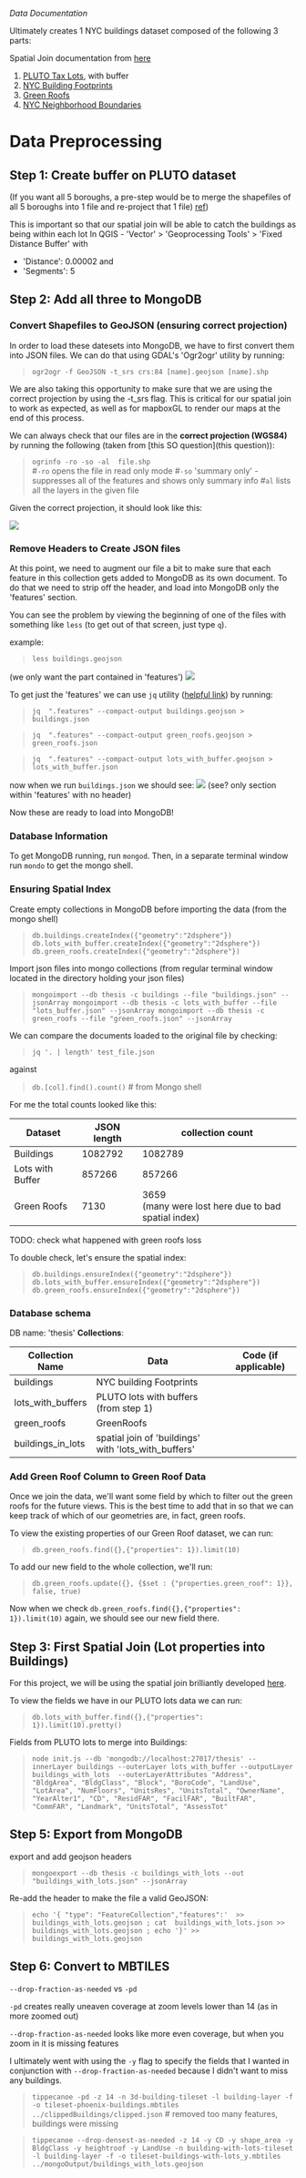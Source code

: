 *Data Documentation*

Ultimately creates 1 NYC buildings dataset composed of the following 3 parts:

Spatial Join documentation from [here](https://github.com/UrbanSystemsLab/spatial-join-mongodb)

1. [PLUTO Tax Lots](https://www1.nyc.gov/site/planning/data-maps/open-data/dwn-pluto-mappluto.page), with buffer
2. [NYC Building Footprints](https://data.cityofnewyork.us/Housing-Development/Building-Footprints/nqwf-w8eh)
3. [Green Roofs](https://github.com/tnc-ny-science/NYC_GreenRoofMapping/tree/master/greenroof_gisdata/20180403_greenroof_gte50px_0x5m/polygons)
4. [NYC Neighborhood Boundaries](https://www1.nyc.gov/site/planning/data-maps/open-data/dwn-nynta.page)

# Data Preprocessing

## Step 1: Create buffer on PLUTO dataset
(If you want all 5 boroughs, a pre-step would be to merge the shapefiles of all 5 boroughs into 1 file and re-project that 1 file) [ref](https://www.northrivergeographic.com/ogr2ogr-merge-shapefiles))

This is important so that our spatial join will be able to catch the buildings as being within each lot
In QGIS - 'Vector' > 'Geoprocessing Tools' > 'Fixed Distance Buffer' with
* 'Distance': 0.00002 and
* 'Segments': 5

## Step 2: Add all three to MongoDB

### Convert Shapefiles to GeoJSON (ensuring correct projection)
In order to load these datesets into MongoDB, we have to first convert them into JSON files. We can do that using GDAL's 'Ogr2ogr' utility by running:

> `ogr2ogr -f GeoJSON -t_srs crs:84 [name].geojson [name].shp`

We are also taking this opportunity to make sure that we are using the correct projection by using the -t_srs flag. This is critical for our spatial join to work as expected, as well as for mapboxGL to render our maps at the end of this process.

We can always check that our files are in the  **correct projection (WGS84)** by running the following (taken from [this SO question](this question)):

> `ogrinfo -ro -so -al  file.shp`  
> #`-ro` opens the file in read only mode
> #`-so` 'summary only' - suppresses all of the features and shows only summary info
> #`al` lists all the layers in the given file

Given the correct projection, it should look like this:

![](./imgs/projection.png)

### Remove Headers to Create JSON files
At this point, we need to augment our file a bit to make sure that each feature in this collection gets added to MongoDB as its own document. To do that we need to strip off the header, and load into MongoDB only the 'features' section.

You can see the problem by viewing the beginning of one of the files with something like `less` (to get out of that screen, just type `q`).

example:
> `less buildings.geojson`

(we only want the part contained in 'features')
![](./imgs/geojson.png)

To get just the 'features' we can use `jq` utility ([helpful link](https://shapeshed.com/jq-json/#how-to-use-pipes-with-jq)) by running:

> `jq  ".features" --compact-output buildings.geojson > buildings.json`

> `jq  ".features" --compact-output green_roofs.geojson > green_roofs.json`

> `jq  ".features" --compact-output lots_with_buffer.geojson > lots_with_buffer.json`

now when we run `buildings.json` we should see:
![](./imgs/json.png) (see? only section within 'features' with no header)

Now these are ready to load into MongoDB!

### Database Information

To get MongoDB running, run `mongod`. Then, in a separate terminal window run `mondo` to get the mongo shell.

### Ensuring Spatial Index

Create empty collections in MongoDB before importing the data (from the mongo shell)

> `db.buildings.createIndex({"geometry":"2dsphere"})
db.lots_with_buffer.createIndex({"geometry":"2dsphere"})
db.green_roofs.createIndex({"geometry":"2dsphere"})
`

Import json files into mongo collections (from regular terminal window located in the directory holding your json files)

> `mongoimport --db thesis -c buildings --file "buildings.json" --jsonArray
mongoimport --db thesis -c lots_with_buffer --file "lots_buffer.json" --jsonArray
mongoimport --db thesis -c green_roofs --file "green_roofs.json" --jsonArray`

We can compare the documents loaded to the original file by checking:

>`jq '. | length' test_file.json`

against
> `db.[col].find().count()` # from Mongo shell

For me the total counts looked like this:

Dataset | JSON length | collection count
-----|-----|-----
Buildings | 1082792 | 1082789
Lots with Buffer | 857266 | 857266
Green Roofs | 7130 | 3659 <br> (many were lost here due to bad spatial index)

TODO: check what happened with green roofs loss

To double check, let's ensure the spatial index:
> `db.buildings.ensureIndex({"geometry":"2dsphere"})
db.lots_with_buffer.ensureIndex({"geometry":"2dsphere"})
db.green_roofs.ensureIndex({"geometry":"2dsphere"})`

### Database schema
DB name: 'thesis'
**Collections**:

Collection Name | Data | Code (if applicable)
----- |-----|-----
buildings | NYC building Footprints |
lots_with_buffers | PLUTO lots with buffers (from step 1) |
green_roofs | GreenRoofs |
buildings_in_lots | spatial join of 'buildings' with 'lots_with_buffers' |

### Add Green Roof Column to Green Roof Data

Once we join the data, we'll want some field by which to filter out the green roofs for the future views. This is the best time to add that in so that we can keep track of which of our geometries are, in fact, green roofs.

To view the existing properties of our Green Roof dataset, we can run:

>`db.green_roofs.find({},{"properties": 1}).limit(10)`

To add our new field to the whole collection, we'll run:

>`db.green_roofs.update({}, {$set : {"properties.green_roof": 1}}, false, true)`

Now when we check `db.green_roofs.find({},{"properties": 1}).limit(10)` again, we should see our new field there.

## Step 3: First Spatial Join (Lot properties into Buildings)
For this project, we will be using the spatial join brilliantly developed [here](https://github.com/UrbanSystemsLab/spatial-join-mongodb).

To view the fields we have in our PLUTO lots data we can run:

>`db.lots_with_buffer.find({},{"properties": 1}).limit(10).pretty()`

Fields from PLUTO lots to merge into Buildings:

> `node init.js --db 'mongodb://localhost:27017/thesis' --innerLayer buildings --outerLayer lots_with_buffer --outputLayer buildings_with_lots  --outerLayerAttributes "Address", "BldgArea", "BldgClass", "Block", "BoroCode", "LandUse", "LotArea", "NumFloors", "UnitsRes", "UnitsTotal", "OwnerName", "YearAlter1", "CD", "ResidFAR", "FacilFAR", "BuiltFAR", "CommFAR", "Landmark", "UnitsTotal", "AssessTot" `


## Step 5: Export from MongoDB
export and add geojson headers

>`mongoexport --db thesis -c buildings_with_lots --out "buildings_with_lots.json" --jsonArray`

Re-add the header to make the file a valid GeoJSON:

>`echo '{ "type": "FeatureCollection","features":'  >> buildings_with_lots.geojson ; cat  buildings_with_lots.json >> buildings_with_lots.geojson ; echo '}' >> buildings_with_lots.geojson`


## Step 6: Convert to MBTILES
`--drop-fraction-as-needed` vs `-pd`

`-pd` creates really uneaven coverage at zoom levels lower than 14 (as in more zoomed out)

`--drop-fraction-as-needed` looks like more even coverage, but when you zoom in it is missing features

I ultimately went with using the `-y` flag to specify the fields that I wanted in conjunction with `--drop-fraction-as-needed` because I didn't want to miss any buildings.

> `tippecanoe -pd -z 14 -n 3d-building-tileset -l building-layer -f -o tileset-phoenix-buildings.mbtiles ../clippedBuildings/clipped.json` # removed too many features, buildings were missing


> `tippecanoe --drop-densest-as-needed -z 14 -y CD -y shape_area -y BldgClass -y heightroof -y LandUse -n building-with-lots-tileset -l building-layer -f -o tileset-buildings-with-lots_y.mbtiles ../mongoOutput/buildings_with_lots.geojson`
